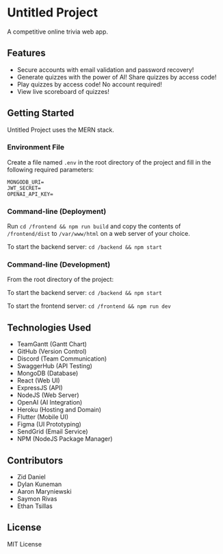 # Untitled Project

A competitive online trivia web app.

## Features

- Secure accounts with email validation and password recovery!
- Generate quizzes with the power of AI! Share quizzes by access code!
- Play quizzes by access code! No account required!
- View live scoreboard of quizzes!

## Getting Started

Untitled Project uses the MERN stack.

### Environment File

Create a file named `.env` in the root directory of the project and fill in the following required parameters: 

```
MONGODB_URI=
JWT_SECRET=
OPENAI_API_KEY=
```

### Command-line (Deployment)

Run `cd /frontend && npm run build` and copy the contents of `/frontend/dist` to `/var/www/html` on a web server of your choice.

To start the backend server: `cd /backend && npm start`

### Command-line (Development)

From the root directory of the project:

To start the backend server: `cd /backend && npm start`

To start the frontend server: `cd /frontend && npm run dev`

## Technologies Used

- TeamGantt (Gantt Chart)
- GitHub (Version Control)
- Discord (Team Communication)
- SwaggerHub (API Testing)
- MongoDB (Database)
- React (Web UI)
- ExpressJS (API)
- NodeJS (Web Server)
- OpenAI (AI Integration)
- Heroku (Hosting and Domain)
- Flutter (Mobile UI)
- Figma (UI Prototyping)
- SendGrid (Email Service)
- NPM (NodeJS Package Manager)

## Contributors

- Zid Daniel
- Dylan Kuneman
- Aaron Maryniewski
- Saymon Rivas
- Ethan Tsillas

## License

MIT License